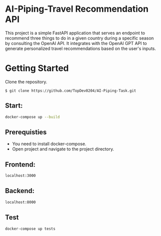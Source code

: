 # AI-Piping-Travel Recommendation API

This project is a simple FastAPI application that serves an endpoint to recommend three things to do in a given country during a specific season by consulting the OpenAI API. It integrates with the OpenAI GPT API to generate personalized travel recommendations based on the user's inputs.


# Getting Started

Clone the repository.

```shell
$ git clone https://github.com/TopDev0204/AI-Piping-Task.git

```

## Start:

```bash
docker-compose up --build
```
## Prerequisties

- You need to install docker-compose.
- Open project and navigate to the project directory.

## Frontend:

```bash
localhost:3000
```

## Backend:

```bash
localhost:8000
```
## Test

```bash
docker-compose up tests
```